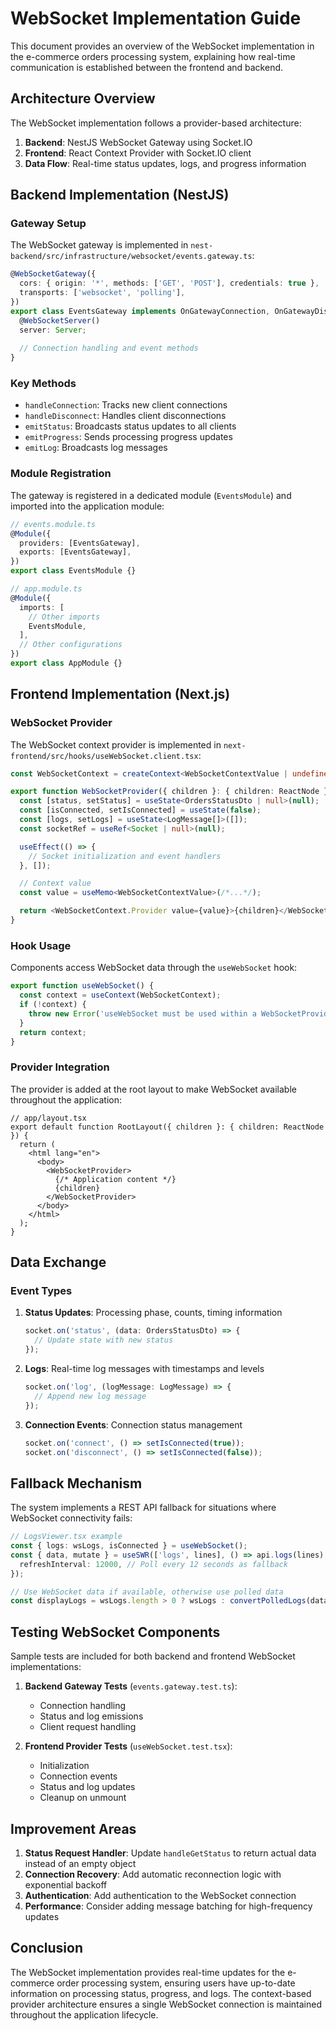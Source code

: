 # WebSocket Implementation Guide

This document provides an overview of the WebSocket implementation in the e-commerce orders processing system, explaining how real-time communication is established between the frontend and backend.

## Architecture Overview

The WebSocket implementation follows a provider-based architecture:

1. **Backend**: NestJS WebSocket Gateway using Socket.IO
2. **Frontend**: React Context Provider with Socket.IO client
3. **Data Flow**: Real-time status updates, logs, and progress information

## Backend Implementation (NestJS)

### Gateway Setup

The WebSocket gateway is implemented in `nest-backend/src/infrastructure/websocket/events.gateway.ts`:

```typescript
@WebSocketGateway({
  cors: { origin: '*', methods: ['GET', 'POST'], credentials: true },
  transports: ['websocket', 'polling'],
})
export class EventsGateway implements OnGatewayConnection, OnGatewayDisconnect {
  @WebSocketServer()
  server: Server;
  
  // Connection handling and event methods
}
```

### Key Methods

- `handleConnection`: Tracks new client connections
- `handleDisconnect`: Handles client disconnections
- `emitStatus`: Broadcasts status updates to all clients
- `emitProgress`: Sends processing progress updates
- `emitLog`: Broadcasts log messages

### Module Registration

The gateway is registered in a dedicated module (`EventsModule`) and imported into the application module:

```typescript
// events.module.ts
@Module({
  providers: [EventsGateway],
  exports: [EventsGateway],
})
export class EventsModule {}

// app.module.ts
@Module({
  imports: [
    // Other imports
    EventsModule,
  ],
  // Other configurations
})
export class AppModule {}
```

## Frontend Implementation (Next.js)

### WebSocket Provider

The WebSocket context provider is implemented in `next-frontend/src/hooks/useWebSocket.client.tsx`:

```typescript
const WebSocketContext = createContext<WebSocketContextValue | undefined>(undefined);

export function WebSocketProvider({ children }: { children: ReactNode }) {
  const [status, setStatus] = useState<OrdersStatusDto | null>(null);
  const [isConnected, setIsConnected] = useState(false);
  const [logs, setLogs] = useState<LogMessage[]>([]);
  const socketRef = useRef<Socket | null>(null);

  useEffect(() => {
    // Socket initialization and event handlers
  }, []);

  // Context value
  const value = useMemo<WebSocketContextValue>(/*...*/);

  return <WebSocketContext.Provider value={value}>{children}</WebSocketContext.Provider>;
}
```

### Hook Usage

Components access WebSocket data through the `useWebSocket` hook:

```typescript
export function useWebSocket() {
  const context = useContext(WebSocketContext);
  if (!context) {
    throw new Error('useWebSocket must be used within a WebSocketProvider');
  }
  return context;
}
```

### Provider Integration

The provider is added at the root layout to make WebSocket available throughout the application:

```tsx
// app/layout.tsx
export default function RootLayout({ children }: { children: ReactNode }) {
  return (
    <html lang="en">
      <body>
        <WebSocketProvider>
          {/* Application content */}
          {children}
        </WebSocketProvider>
      </body>
    </html>
  );
}
```

## Data Exchange

### Event Types

1. **Status Updates**: Processing phase, counts, timing information
   ```typescript
   socket.on('status', (data: OrdersStatusDto) => {
     // Update state with new status
   });
   ```

2. **Logs**: Real-time log messages with timestamps and levels
   ```typescript
   socket.on('log', (logMessage: LogMessage) => {
     // Append new log message
   });
   ```

3. **Connection Events**: Connection status management
   ```typescript
   socket.on('connect', () => setIsConnected(true));
   socket.on('disconnect', () => setIsConnected(false));
   ```

## Fallback Mechanism

The system implements a REST API fallback for situations where WebSocket connectivity fails:

```typescript
// LogsViewer.tsx example
const { logs: wsLogs, isConnected } = useWebSocket();
const { data, mutate } = useSWR(['logs', lines], () => api.logs(lines), {
  refreshInterval: 12000, // Poll every 12 seconds as fallback
});

// Use WebSocket data if available, otherwise use polled data
const displayLogs = wsLogs.length > 0 ? wsLogs : convertPolledLogs(data?.logs);
```

## Testing WebSocket Components

Sample tests are included for both backend and frontend WebSocket implementations:

1. **Backend Gateway Tests** (`events.gateway.test.ts`):
   - Connection handling
   - Status and log emissions
   - Client request handling

2. **Frontend Provider Tests** (`useWebSocket.test.tsx`):
   - Initialization
   - Connection events
   - Status and log updates
   - Cleanup on unmount

## Improvement Areas

1. **Status Request Handler**: Update `handleGetStatus` to return actual data instead of an empty object
2. **Connection Recovery**: Add automatic reconnection logic with exponential backoff
3. **Authentication**: Add authentication to the WebSocket connection
4. **Performance**: Consider adding message batching for high-frequency updates

## Conclusion

The WebSocket implementation provides real-time updates for the e-commerce order processing system, ensuring users have up-to-date information on processing status, progress, and logs. The context-based provider architecture ensures a single WebSocket connection is maintained throughout the application lifecycle.